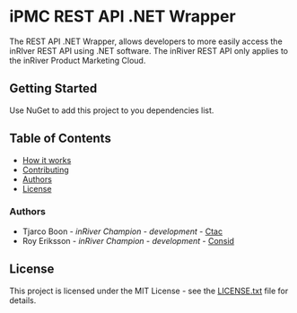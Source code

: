 ﻿# iPMC REST API .NET Wrapper

The REST API .NET Wrapper, allows developers to more easily access the inRIver REST API using .NET software. The inRiver REST API only applies to the inRiver Product Marketing Cloud.

## Getting Started
Use NuGet to add this project to you dependencies list.

## Table of Contents

- [How it works](inRiverCommunity.Connectivity.iPMC/Docs/README.md)
- [Contributing](inRiverCommunity.Connectivity.iPMC/Docs/CONTRIBUTING.md)
- [Authors](#Authors)
- [License](#license)

### Authors

* Tjarco Boon - *inRiver Champion* - *development* - [Ctac](https://www.ctac.nl)
* Roy Eriksson - *inRiver Champion* - *development* - [Consid](https://consid.se/)

## License

This project is licensed under the MIT License - see the [LICENSE.txt](inRiverCommunity.Connectivity.iPMC/Docs/LICENSE.txt) file for details.
